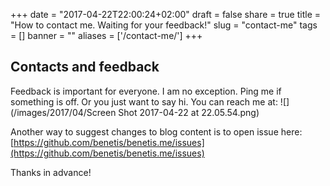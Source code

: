 
+++
date = "2017-04-22T22:00:24+02:00"
draft = false
share = true
title = "How to contact me. Waiting for your feedback!"
slug = "contact-me"
tags = []
banner = ""
aliases = ['/contact-me/']
+++

## Contacts and feedback

Feedback is important for everyone. I am no exception. Ping me if something is off. Or you just want to say hi. You can reach me at:
![](/images/2017/04/Screen Shot 2017-04-22 at 22.05.54.png)

Another way to suggest changes to blog content is to open issue here: [https://github.com/benetis/benetis.me/issues](https://github.com/benetis/benetis.me/issues)

Thanks in advance!
